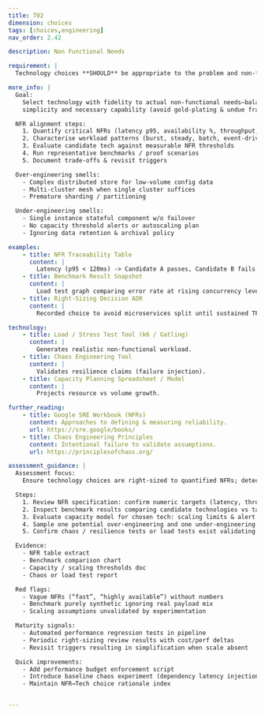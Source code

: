 ```yaml
---
title: T02
dimension: choices
tags: [choices,engineering]
nav_order: 2.42

description: Non Functional Needs

requirement: |
  Technology choices **SHOULD** be appropriate to the problem and non-functional needs. I.e. we are as equally aware of over-engineering as we are of under-engineering.

more_info: |
  Goal:
    Select technology with fidelity to actual non-functional needs—balancing
    simplicity and necessary capability (avoid gold-plating & undue fragility).

  NFR alignment steps:
    1. Quantify critical NFRs (latency p95, availability %, throughput, RPO/RTO)
    2. Characterise workload patterns (burst, steady, batch, event-driven)
    3. Evaluate candidate tech against measurable NFR thresholds
    4. Run representative benchmarks / proof scenarios
    5. Document trade-offs & revisit triggers

  Over-engineering smells:
    - Complex distributed store for low-volume config data
    - Multi-cluster mesh when single cluster suffices
    - Premature sharding / partitioning

  Under-engineering smells:
    - Single instance stateful component w/o failover
    - No capacity threshold alerts or autoscaling plan
    - Ignoring data retention & archival policy

examples: 
    - title: NFR Traceability Table
      content: |
        Latency (p95 < 120ms) -> Candidate A passes, Candidate B fails benchmark.
    - title: Benchmark Result Snapshot
      content: |
        Load test graph comparing error rate at rising concurrency levels.
    - title: Right-Sizing Decision ADR
      content: |
        Recorded choice to avoid microservices split until sustained TPS > X.

technology:
    - title: Load / Stress Test Tool (k6 / Gatling)
      content: |
        Generates realistic non-functional workload.
    - title: Chaos Engineering Tool
      content: |
        Validates resilience claims (failure injection).
    - title: Capacity Planning Spreadsheet / Model
      content: |
        Projects resource vs volume growth.

further_reading:
    - title: Google SRE Workbook (NFRs)
      content: Approaches to defining & measuring reliability.
      url: https://sre.google/books/
    - title: Chaos Engineering Principles
      content: Intentional failure to validate assumptions.
      url: https://principlesofchaos.org/

assessment_guidance: |
  Assessment focus:
    Ensure technology choices are right-sized to quantified NFRs; detect over/under engineering risk early.

  Steps:
    1. Review NFR specification: confirm numeric targets (latency, throughput, availability, RPO/RTO) exist & trace to business impact.
    2. Inspect benchmark results comparing candidate technologies vs targets; verify realistic workload modelling.
    3. Evaluate capacity model for chosen tech: scaling limits & alert thresholds defined?
    4. Sample one potential over-engineering and one under-engineering smell from code/infra; check recorded decision & revisit trigger.
    5. Confirm chaos / resilience tests or load tests exist validating assumptions.

  Evidence:
    - NFR table extract
    - Benchmark comparison chart
    - Capacity / scaling thresholds doc
    - Chaos or load test report

  Red flags:
    - Vague NFRs (“fast”, “highly available”) without numbers
    - Benchmark purely synthetic ignoring real payload mix
    - Scaling assumptions unvalidated by experimentation

  Maturity signals:
    - Automated performance regression tests in pipeline
    - Periodic right-sizing review results with cost/perf deltas
    - Revisit triggers resulting in simplification when scale absent

  Quick improvements:
    - Add performance budget enforcement script
    - Introduce baseline chaos experiment (dependency latency injection)
    - Maintain NFR→Tech choice rationale index


---
```

